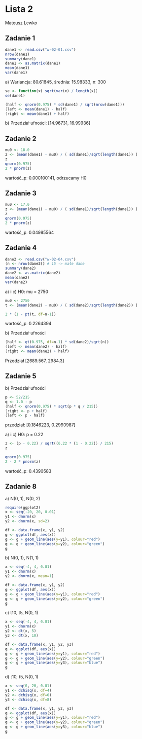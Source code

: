 # Lista 2

Mateusz Lewko

## Zadanie 1

```R
dane1 <- read.csv("w-02-01.csv")
nrow(dane1)
summary(dane1)
dane1 <- as.matrix(dane1)
mean(dane1)
var(dane1)
```

a) Wariancja: 80.61845, średnia: 15.98333, n: 300

```R
se <- function(x) sqrt(var(x) / length(x))
se(dane1)

(half <- qnorm(0.975) * sd(dane1) / sqrt(nrow(dane1)))
(left <- mean(dane1) - half)
(right <- mean(dane1) + half)
```

b) Przedział ufności: [14.96731, 16.99936]

## Zadanie 2

```R
mu0 <- 18.0
z <- (mean(dane1) - mu0) / ( sd(dane1)/sqrt(length(dane1)) )
z
qnorm(0.975)
2 * pnorm(z)
```

wartość_p: 0.000100141, odrzucamy H0

## Zadanie 3

```R
mu0 <- 17.0
z <- (mean(dane1) - mu0) / ( sd(dane1)/sqrt(length(dane1)) )
z
qnorm(0.975)
2 * pnorm(z)
```

wartość_p: 0.04985564

## Zadanie 4

```R
dane2 <- read.csv("w-02-04.csv")
(n <- nrow(dane2)) # 15 -> małe dane
summary(dane2)
dane2 <- as.matrix(dane2)
mean(dane2)
var(dane2)
```

a) i c) H0: mu = 2750

```R
mu0 <- 2750
t <- (mean(dane2) - mu0) / ( sd(dane2)/sqrt(length(dane2)) )

2 * (1 - pt(t, df=n-1))
```
wartość_p: 0.2264394

b) Przedział ufności

```R
(half <- qt(0.975, df=n-1) * sd(dane2)/sqrt(n))
(left <- mean(dane2) - half)
(right <- mean(dane2) + half)
```

Przedział [2689.567, 2984.3]

## Zadanie 5

b) Przedział ufności

```R
p <- 52/215
q <- 1.0 - p
(half <- qnorm(0.975) * sqrt(p * q / 215))
(right <- p + half)
(left <- p - half)
```

przedział: [0.1846223, 0.2990987]

a) i c) H0: p = 0.22

```R
z <- (p - 0.22) / sqrt((0.22 * (1 - 0.22)) / 215)
z

qnorm(0.975)
2 - 2 * pnorm(z)
```

wartość_p: 0.4390583

## Zadanie 8

a) N(0, 1), N(0, 2)

```R
require(ggplot2)
x <- seq(-20, 20, 0.01)
y1 <- dnorm(x)
y2 <- dnorm(x, sd=2)

df <- data.frame(x, y1, y2)
g <- ggplot(df, aes(x))
g <- g + geom_line(aes(y=y1), colour="red")
g <- g + geom_line(aes(y=y2), colour="green")
g
```

b) N(0, 1), N(1, 1)

```R
x <- seq(-4, 4, 0.01)
y1 <- dnorm(x)
y2 <- dnorm(x, mean=1)

df <- data.frame(x, y1, y2)
g <- ggplot(df, aes(x))
g <- g + geom_line(aes(y=y1), colour="red")
g <- g + geom_line(aes(y=y2), colour="green")
g
```

c) t10, t5, N(0, 1)

```R
x <- seq(-4, 4, 0.01)
y1 <- dnorm(x)
y2 <- dt(x, 5)
y3 <- dt(x, 10)

df <- data.frame(x, y1, y2, y3)
g <- ggplot(df, aes(x))
g <- g + geom_line(aes(y=y1), colour="red")
g <- g + geom_line(aes(y=y2), colour="green")
g <- g + geom_line(aes(y=y3), colour="blue")
g
```

d) t10, t5, N(0, 1)

```R
x <- seq(0, 20, 0.01)
y1 <- dchisq(x, df=4)
y2 <- dchisq(x, df=6)
y3 <- dchisq(x, df=8)

df <- data.frame(x, y1, y2, y3)
g <- ggplot(df, aes(x))
g <- g + geom_line(aes(y=y1), colour="red")
g <- g + geom_line(aes(y=y2), colour="green")
g <- g + geom_line(aes(y=y3), colour="blue")
g
```